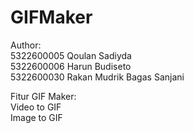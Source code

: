 # GIFMaker

Author: <br>
5322600005 Qoulan Sadiyda <br>
5322600006 Harun Budiseto <br> 
5322600030 Rakan Mudrik Bagas Sanjani <br>

Fitur GIF Maker: <br>
Video to GIF <br>
Image to GIF <br>
